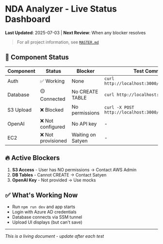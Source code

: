 # NDA Analyzer - Live Status Dashboard

**Last Updated**: 2025-07-03 | **Next Review**: When any blocker resolves

> For all project information, see [`MASTER.md`](../MASTER.md)

## 🚦 Component Status

| Component | Status | Blocker | Test Command |
|-----------|--------|---------|--------------|
| Auth | ✅ Working | None | `curl http://localhost:3000/api/auth/session` |
| Database | 🟡 Connected | No CREATE TABLE | `curl http://localhost:3000/api/test-db` |
| S3 Upload | ❌ Blocked | No permissions | `curl -X POST http://localhost:3000/api/upload` |
| OpenAI | ❌ Not configured | No API key | - |
| EC2 | ❌ Not provisioned | Waiting on Satyen | - |

## 🔥 Active Blockers

1. **S3 Access** - User has NO permissions → Contact AWS Admin
2. **DB Tables** - Cannot CREATE → Contact Satyen  
3. **OpenAI Key** - Not provided → Use mocks

## ✅ What's Working Now

- Run `npm run dev` and app starts
- Login with Azure AD credentials
- Database connects via SSM tunnel
- Upload UI displays (but can't save)

---
*This is a living document - update after each test*